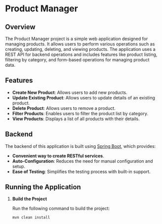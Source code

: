 

# Product Manager

## Overview

The Product Manager project is a simple web application designed for managing products. It allows users to perform various operations such as creating, updating, deleting, and viewing products. The application uses a REST API for backend operations and includes features like product listing, filtering by category, and form-based operations for managing product data.

## Features

- **Create New Product**: Allows users to add new products.
- **Update Existing Product**: Allows users to update details of an existing product.
- **Delete Product**: Allows users to remove a product.
- **Filter Products**: Enables users to filter the product list by category.
- **View Products**: Displays a list of all products with their details.

## Backend

The backend of this application is built using [Spring Boot](https://spring.io/projects/spring-boot), which provides:

- **Convenient way to create RESTful services**.
- **Auto-Configuration**: Reduces the need for manual configuration and setup.
- **Ease of Testing**: Simplifies the testing process with built-in support.

## Running the Application

1. **Build the Project**

   Run the following command to build the project:

   ```bash
   mvn clean install
